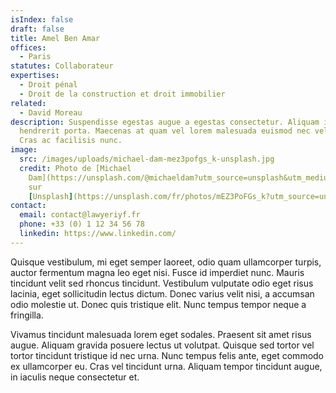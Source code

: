 ```yaml
---
isIndex: false
draft: false
title: Amel Ben Amar
offices:
  - Paris
statutes: Collaborateur
expertises:
  - Droit pénal
  - Droit de la construction et droit immobilier
related:
  - David Moreau
description: Suspendisse egestas augue a egestas consectetur. Aliquam interdum
  hendrerit porta. Maecenas at quam vel lorem malesuada euismod nec vel nibh.
  Cras ac facilisis nunc.
image:
  src: /images/uploads/michael-dam-mez3pofgs_k-unsplash.jpg
  credit: Photo de [Michael
    Dam](https://unsplash.com/@michaeldam?utm_source=unsplash&utm_medium=referral&utm_content=creditCopyText)
    sur
    [Unsplash](https://unsplash.com/fr/photos/mEZ3PoFGs_k?utm_source=unsplash&utm_medium=referral&utm_content=creditCopyText)
contact:
  email: contact@lawyeriyf.fr
  phone: +33 (0) 1 12 34 56 78
  linkedin: https://www.linkedin.com/
---
```

Quisque vestibulum, mi eget semper laoreet, odio quam ullamcorper turpis, auctor fermentum magna leo eget nisi. Fusce id imperdiet nunc. Mauris tincidunt velit sed rhoncus tincidunt. Vestibulum vulputate odio eget risus lacinia, eget sollicitudin lectus dictum. Donec varius velit nisi, a accumsan odio molestie ut. Donec quis tristique elit. Nunc tempus tempor neque a fringilla.

Vivamus tincidunt malesuada lorem eget sodales. Praesent sit amet risus augue. Aliquam gravida posuere lectus ut volutpat. Quisque sed tortor vel tortor tincidunt tristique id nec urna. Nunc tempus felis ante, eget commodo ex ullamcorper eu. Cras vel tincidunt urna. Aliquam tempor tincidunt augue, in iaculis neque consectetur et.